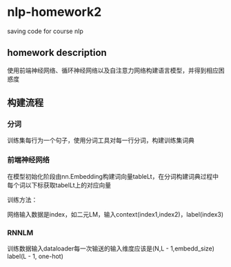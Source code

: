 # nlp-homework2
saving code for course nlp

## homework description
使用前端神经网络、循环神经网络以及自注意力网络构建语言模型，并得到相应困惑度

## 构建流程

### 分词
训练集每行为一个句子，使用分词工具对每一行分词，构建训练集词典

### 前端神经网络

在模型初始化阶段由nn.Embedding构建词向量tableLt，在分词构建词典过程中每个词以下标获取tabelLt上的对应向量

训练方法：

网络输入数据是index，如二元LM，输入context(index1,index2)，label(index3)

### RNNLM

训练数据输入dataloader每一次输送的输入维度应该是(N,L - 1,embedd_size) label(L - 1, one-hot)

